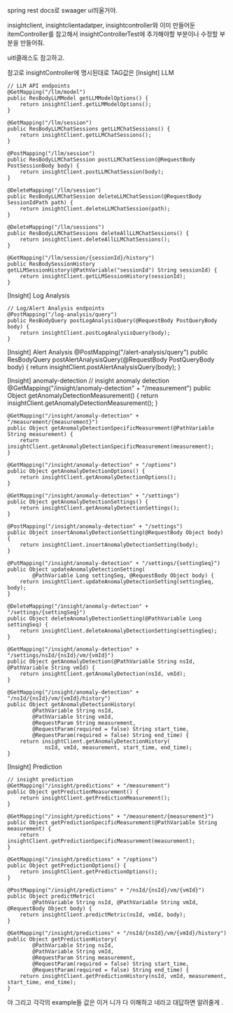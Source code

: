 spring rest docs로 swaager ui띄울거야. 

insightclient, insightclientadatper, insightcontroller와 이미 만들어둔 itemController를 참고해서 
insightControllerTest에 추가해야할 부분이나 수정할 부분을 만들어줘. 

uitl클래스도 참고하고. 

참고로 insightController에 명시된대로 
TAG값은
[Insight] LLM

    // LLM API endpoints
    @GetMapping("/llm/model")
    public ResBodyLLMModel getLLMModelOptions() {
        return insightClient.getLLMModelOptions();
    }

    @GetMapping("/llm/session")
    public ResBodyLLMChatSessions getLLMChatSessions() {
        return insightClient.getLLMChatSessions();
    }

    @PostMapping("/llm/session")
    public ResBodyLLMChatSession postLLMChatSession(@RequestBody PostSessionBody body) {
        return insightClient.postLLMChatSession(body);
    }

    @DeleteMapping("/llm/session")
    public ResBodyLLMChatSession deleteLLMChatSession(@RequestBody SessionIdPath path) {
        return insightClient.deleteLLMChatSession(path);
    }

    @DeleteMapping("/llm/sessions")
    public ResBodyLLMChatSessions deleteAllLLMChatSessions() {
        return insightClient.deleteAllLLMChatSessions();
    }

    @GetMapping("/llm/session/{sessionId}/history")
    public ResBodySessionHistory getLLMSessionHistory(@PathVariable("sessionId") String sessionId) {
        return insightClient.getLLMSessionHistory(sessionId);
    }


[Insight] Log Analysis

    // Log/Alert Analysis endpoints
    @PostMapping("/log-analysis/query")
    public ResBodyQuery postLogAnalysisQuery(@RequestBody PostQueryBody body) {
        return insightClient.postLogAnalysisQuery(body);
    }

[Insight] Alert Analysis
@PostMapping("/alert-analysis/query")
public ResBodyQuery postAlertAnalysisQuery(@RequestBody PostQueryBody body) {
return insightClient.postAlertAnalysisQuery(body);
}

[Insight] anomaly-detection
// insight anomaly detection
@GetMapping("/insight/anomaly-detection" + "/measurement")
public Object getAnomalyDetectionMeasurement() {
return insightClient.getAnomalyDetectionMeasurement();
}

    @GetMapping("/insight/anomaly-detection" + "/measurement/{measurement}")
    public Object getAnomalyDetectionSpecificMeasurement(@PathVariable String measurement) {
        return insightClient.getAnomalyDetectionSpecificMeasurement(measurement);
    }

    @GetMapping("/insight/anomaly-detection" + "/options")
    public Object getAnomalyDetectionOptions() {
        return insightClient.getAnomalyDetectionOptions();
    }

    @GetMapping("/insight/anomaly-detection" + "/settings")
    public Object getAnomalyDetectionSettings() {
        return insightClient.getAnomalyDetectionSettings();
    }

    @PostMapping("/insight/anomaly-detection" + "/settings")
    public Object insertAnomalyDetectionSetting(@RequestBody Object body) {
        return insightClient.insertAnomalyDetectionSetting(body);
    }

    @PutMapping("/insight/anomaly-detection" + "/settings/{settingSeq}")
    public Object updateAnomalyDetectionSetting(
            @PathVariable Long settingSeq, @RequestBody Object body) {
        return insightClient.updateAnomalyDetectionSetting(settingSeq, body);
    }

    @DeleteMapping("/insight/anomaly-detection" + "/settings/{settingSeq}")
    public Object deleteAnomalyDetectionSetting(@PathVariable Long settingSeq) {
        return insightClient.deleteAnomalyDetectionSetting(settingSeq);
    }

    @GetMapping("/insight/anomaly-detection" + "/settings/nsId/{nsId}/vm/{vmId}")
    public Object getAnomalyDetection(@PathVariable String nsId, @PathVariable String vmId) {
        return insightClient.getAnomalyDetection(nsId, vmId);
    }

    @GetMapping("/insight/anomaly-detection" + "/nsId/{nsId}/vm/{vmId}/history")
    public Object getAnomalyDetectionHistory(
            @PathVariable String nsId,
            @PathVariable String vmId,
            @RequestParam String measurement,
            @RequestParam(required = false) String start_time,
            @RequestParam(required = false) String end_time) {
        return insightClient.getAnomalyDetectionHistory(
                nsId, vmId, measurement, start_time, end_time);
    }
[Insight] Prediction

    // insight prediction
    @GetMapping("/insight/predictions" + "/measurement")
    public Object getPredictionMeasurement() {
        return insightClient.getPredictionMeasurement();
    }

    @GetMapping("/insight/predictions" + "/measurement/{measurement}")
    public Object getPredictionSpecificMeasurement(@PathVariable String measurement) {
        return insightClient.getPredictionSpecificMeasurement(measurement);
    }

    @GetMapping("/insight/predictions" + "/options")
    public Object getPredictionOptions() {
        return insightClient.getPredictionOptions();
    }

    @PostMapping("/insight/predictions" + "/nsId/{nsId}/vm/{vmId}")
    public Object predictMetric(
            @PathVariable String nsId, @PathVariable String vmId, @RequestBody Object body) {
        return insightClient.predictMetric(nsId, vmId, body);
    }

    @GetMapping("/insight/predictions" + "/nsId/{nsId}/vm/{vmId}/history")
    public Object getPredictionHistory(
            @PathVariable String nsId,
            @PathVariable String vmId,
            @RequestParam String measurement,
            @RequestParam(required = false) String start_time,
            @RequestParam(required = false) String end_time) {
        return insightClient.getPredictionHistory(nsId, vmId, measurement, start_time, end_time);
    }

야 그리고 각각의 example들 값은 이거 니가 다 이해하고 네라고 대답하면 알려줄게 .




